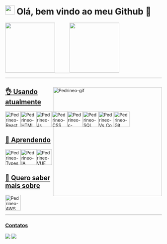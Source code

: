 

#  <img height="30em" src="https://upload.wikimedia.org/wikipedia/commons/b/bf/Front-end-logo-color%402x.png"/> Olá, bem vindo ao meu Github 🤗    

 <div>
  <a href="https://github.com/pedro-zar">
  <img height="160em" src="https://github-readme-stats.vercel.app/api?username=pedro-zar&show_icons=true&theme=dracula&include_all_commits=true&count_private=true"/>
  &nbsp&nbsp&nbsp&nbsp&nbsp&nbsp&nbsp&nbsp&nbsp&nbsp
  <img height="160em" src="https://github-readme-stats.vercel.app/api/top-langs/?username=pedro-zar&layout=compact&langs_count=6&theme=dracula&hide=vb,Java"/>
    </div><hr/>

  
  <div>
    <img display="flex" margin="0" padding= "0" align="right" alt="Pedrineo-gif" height="350em" src="https://64.media.tumblr.com/133cb244cbbb5c4372b31ce13406ca0b/ee275ff4005476e5-f9/s400x600/c98e34cff179445a42b16f1a9aab5ffcac432f85.gifv">
  </div>    
  
   
  ## 👌 Usando atualmente
    
  <div style="display: flex" width="50%">
   <img align="center" alt="Pedrineo-React" height="50em" src="https://iconape.com/wp-content/files/ec/371378/svg/371378.svg"> 
  <img align="center" alt="Pedrineo-HTML" height="50em" src="https://cdn.jsdelivr.net/gh/devicons/devicon/icons/html5/html5-plain-wordmark.svg">
  <img align="center" alt="Pedrineo-Js" height="50em" src="https://iconape.com/wp-content/files/ez/353342/svg/javascript-seeklogo.com.svg">
  <img align="center" alt="Pedrineo-CSS" height="50em" src="https://cdn.jsdelivr.net/gh/devicons/devicon/icons/css3/css3-plain-wordmark.svg">
  <img align="center" alt="Pedrineo-c-sharp" height="50em" src="https://cdn.jsdelivr.net/gh/devicons/devicon/icons/csharp/csharp-original.svg"> 
  <img align="center" alt="Pedrineo-SQL" height="50em" src="https://icons.veryicon.com/png/o/education-technology/onemind/senior-sql.png">
  <img align="center" alt="Pedrineo-Vs_Code" height="50em" src="https://res.cloudinary.com/practicaldev/image/fetch/s--HlRNLfSF--/c_imagga_scale,f_auto,fl_progressive,h_1080,q_auto,w_1080/https://dev-to-uploads.s3.amazonaws.com/uploads/articles/lhgvnc0xmaujbgfy3y28.png">
  <img align="center" alt="Pedrineo-Git" height="50em" src="https://cdn.jsdelivr.net/gh/devicons/devicon/icons/git/git-plain-wordmark.svg"> 
</div>          
                                                                                    
  
 
  ## 🤔 Aprendendo
    
  <div style="display: flex" width="50%"> 
  <img align="center" alt="Pedrineo-Typescript" height="50em" src="https://cdn.jsdelivr.net/gh/devicons/devicon/icons/typescript/typescript-original.svg"> 
  <img align="center" alt="Pedrineo-IA" height="50em" src="https://icons.iconarchive.com/icons/matiasam/ios7-style/512/iA-icon.png"> 
  <img align="center" alt="Pedrineo-VUE" height="50em" src="https://images.ctfassets.net/ooa29xqb8tix/RrX9HCiZ8qPoIpJSlHphR/f9778b44e2b768d31fafb4ac70956682/vue-logo.png?w=400&q=50"> 
   
</div> 
  
 ## 👀 Quero saber mais sobre
 
  <div style="display: flex" width="50%">
  <img align="center" alt="Pedrineo-AWS" height="50em" src="https://iconape.com/wp-content/png_logo_vector/aws-3.png">

  
 </div> <hr/>
 
 ### Contatos
  <div> 
  <a href="https://www.linkedin.com/in/pedro-zar/" target="_blank"><img src="https://img.shields.io/badge/-LinkedIn-%230077B5?style=for-the-badge&logo=linkedin&logoColor=white" target="_blank"></a> 
  <a href = "mailto:pedrozar@outlook.com.br"><img src="https://img.shields.io/badge/-Email-%23333?style=for-the-badge&logo=gmail&logoColor=white" target="_blank"></a>
</div>

